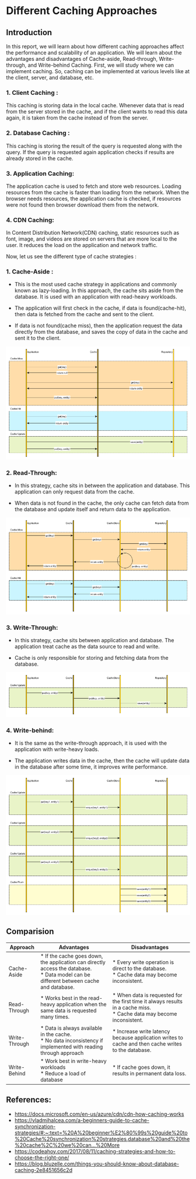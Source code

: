 # Different Caching Approaches
 
## Introduction
 
In this report, we will learn about how different caching approaches affect the performance and scalability of an application. We will learn about the advantages and disadvantages of Cache-aside, Read-through, Write-through, and  Write-behind Caching.
First, we will study where we can implement caching. So, caching can be implemented at various levels like at the client, server, and database, etc.
 
### 1. Client Caching :
 
This caching is storing data in the local cache. Whenever data that is read from the server stored in the cache, and if the client wants to read this data again, it is taken from the cache instead of from the server.
 
 
### 2. Database Caching :
 
This caching is storing the result of the query is requested along with the query. If the query is requested again application checks if results are already stored in the cache.
 
 
### 3. Application Caching:
 
The application cache is used to fetch and store web resources. Loading resources from the cache is faster than loading from the network. When the browser needs resources, the application cache is checked, if resources were not found then browser download them from the network.
 
### 4. CDN Caching:
 
In Content Distribution Network(CDN) caching, static resources such as font, image, and videos are stored on servers that are more local to the user. It reduces the load on the application and network traffic.
 
Now, let us see the different type of cache strategies :
 
### 1. Cache-Aside :
 
* This is the most used cache strategy in applications and commonly known as lazy-loading. In this approach, the cache sits aside from the database. It is used with an application with read-heavy workloads.
 
* The application will first check in the cache, if data is found(cache-hit), then data is fetched from the cache and sent to the client.
 
* If data is not found(cache miss), then the application request the data directly from the database, and saves the copy of data in the cache and sent it to the client.
 
![Cache Aside](images/cacheaside.png)
 
 
### 2. Read-Through:
 
* In this strategy, cache sits in between the application and database. This application can only request data from the cache.
 
* When data is not found in the cache, the only cache can fetch data from the database and update itself and return data to the application.
 
![Read-Through](images/cachereadthrough.png)
 
 
### 3. Write-Through:
 
* In this strategy, cache sits between application and database. The application treat cache as the data source to read and write.
 
* Cache is only responsible for storing and fetching data from the database.
 
![Write-Through](images/cachewritethrough.png)
 
 
### 4. Write-behind:
 
* It is the same as the write-through approach, it is used with the application with write-heavy loads.
 
* The application writes data in the cache, then the cache will update data in the database after some time, it improves write performance.
 
![Write-Behind](images/cachewritebehind.png)
 
## Comparision
 
Approach | Advantages | Disadvantages
------------ | ------------- | -------------
Cache-Aside | * If the cache goes down, the application can directly access the database. <br > * Data model can be different between cache and database.  | * Every write operation is direct to the database. <br> * Cache data may become inconsistent.
Read-Through | * Works best in the read-heavy application when the same data is requested many times. | * When data is requested for the first time it always results in a cache miss. <br> * Cache data may become inconsistent.
Write-Through | * Data is always available in the cache. <br> * No data inconsistency if implemented with reading through approach | * Increase write latency because application writes to cache and then cache writes to the database.
Write-Behind | * Work best in write-heavy workloads <br> * Reduce a load of database | * If cache goes down, it results in permanent data loss.
 
 
 
 
 
## References:
 
* https://docs.microsoft.com/en-us/azure/cdn/cdn-how-caching-works
* https://vladmihalcea.com/a-beginners-guide-to-cache-synchronization-strategies/#:~:text=%20A%20beginner%E2%80%99s%20guide%20to%20Cache%20synchronization%20strategies,database%20and%20the%20cache%2C%20we%20can...%20More
* https://codeahoy.com/2017/08/11/caching-strategies-and-how-to-choose-the-right-one/
* https://blog.bluzelle.com/things-you-should-know-about-database-caching-2e8451656c2d
 


